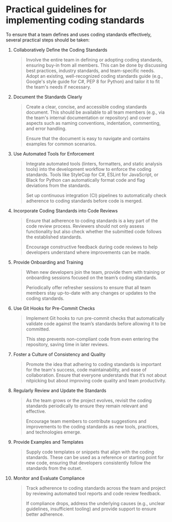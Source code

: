 # Practical guidelines for implementing coding standards

To ensure that a team defines and uses coding standards effectively, several practical 
steps should be taken:

1. Collaboratively Define the Coding Standards

    > Involve the entire team in defining or adopting coding standards, ensuring buy-in from all members. This can be done by discussing best practices, industry standards, and team-specific needs.
    > Adopt an existing, well-recognized coding standards guide (e.g., Google's style guide for C#, PEP 8 for Python) and tailor it to fit the team's needs if necessary.

2. Document the Standards Clearly

    > Create a clear, concise, and accessible coding standards document. This should be available 
    > to all team members (e.g., via the team's internal documentation or repository) and cover 
    > aspects such as naming conventions, indentation, commenting, and error handling.
    >
    > Ensure that the document is easy to navigate and contains examples for common scenarios.

3. Use Automated Tools for Enforcement

    > Integrate automated tools (linters, formatters, and static analysis tools) into the 
    > development workflow to enforce the coding standards. Tools like StyleCop for C#, ESLint 
    > for JavaScript, or Black for Python can automatically format code and flag deviations 
    > from the standards.
    >
    > Set up continuous integration (CI) pipelines to automatically check adherence to coding 
     standards before code is merged.

4. Incorporate Coding Standards into Code Reviews

    > Ensure that adherence to coding standards is a key part of the code review process. 
    > Reviewers should not only assess functionality but also check whether the submitted 
    > code follows the established standards.
    >
    > Encourage constructive feedback during code reviews to help developers understand where 
    > improvements can be made.

5. Provide Onboarding and Training

    > When new developers join the team, provide them with training or onboarding sessions 
    > focused on the team’s coding standards.
    > 
    > Periodically offer refresher sessions to ensure that all team members stay up-to-date 
    > with any changes or updates to the coding standards.

6. Use Git Hooks for Pre-Commit Checks

    > Implement Git hooks to run pre-commit checks that automatically validate code against 
    > the team’s standards before allowing it to be committed.
    > 
    > This step prevents non-compliant code from even entering the repository, saving time 
    > in later reviews.

7. Foster a Culture of Consistency and Quality

    > Promote the idea that adhering to coding standards is important for the team's success, 
    > code maintainability, and ease of collaboration. Ensure that everyone understands that 
    > it’s not about nitpicking but about improving code quality and team productivity.

8. Regularly Review and Update the Standards

    > As the team grows or the project evolves, revisit the coding standards periodically to 
    > ensure they remain relevant and effective.
    > 
    > Encourage team members to contribute suggestions and improvements to the coding 
    > standards as new tools, practices, and technologies emerge.

9. Provide Examples and Templates

    > Supply code templates or snippets that align with the coding standards. These can be 
    > used as a reference or starting point for new code, ensuring that developers consistently 
    > follow the standards from the outset.
    
10. Monitor and Evaluate Compliance

    > Track adherence to coding standards across the team and project by reviewing automated 
    > tool reports and code review feedback.
    > 
    > If compliance drops, address the underlying causes (e.g., unclear guidelines, 
    > insufficient tooling) and provide support to ensure better adherence.

